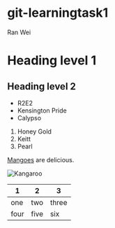 # git-learningtask1

Ran Wei

# Heading level 1

## Heading level 2

- R2E2
- Kensington Pride
- Calypso

1. Honey Gold
2. Keitt
3. Pearl

[Mangoes](https://en.wikipedia.org/wiki/Mango) are delicious.

![Kangaroo](https://upload.wikimedia.org/wikipedia/commons/2/22/Kangur.rudy.drs.jpg)

| 1 | 2 | 3 |
|---|---|---|
|one|two|three|
|four|five|six|